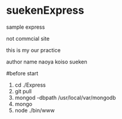 # suekenExpress
sample express

not commcial site

this is my our practice

author name naoya koiso
            sueken

#before start
1. cd ./Express
2. git pull
3. mongod -dbpath /usr/local/var/mongodb
4. mongo
3. node ./bin/www
